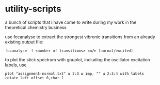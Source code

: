 # utility-scripts
a bunch of scripts that i have come to write during my work in the theoretical chemistry business

use fccanalyse to extract the strongest vibronic transitions from an already existing
output file:

    fccanalyse -f <number of transitions> <n/e (normal/excited)

to plot the stick spectrum with gnuplot, including the oscillator excitation labels, use

    plot "assignment-normal.txt" u 2:3 w imp, "" u 2:3:4 with labels rotate left offset 0,char 1

